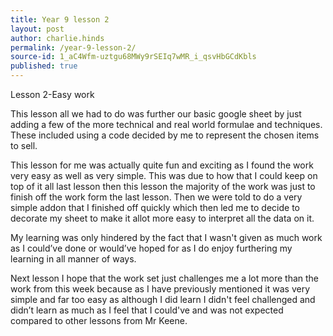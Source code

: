 ```yaml
---
title: Year 9 lesson 2
layout: post
author: charlie.hinds
permalink: /year-9-lesson-2/
source-id: 1_aC4Wfm-uztgu68MWy9rSEIq7wMR_i_qsvHbGCdKbls
published: true
---
```

Lesson 2-Easy work

   This lesson all we had to do was further our basic google sheet by just adding a few of the more technical and real world formulae and techniques. These included using a code decided by me to represent the chosen items to sell.

   This lesson for me was actually quite fun and exciting as I found the work very easy as well as very simple. This was due to how that I could keep on top of it all last lesson then this lesson the majority of the work was just to finish off the work form the last lesson. Then we were told to do a very simple addon that I finished off quickly which then led me to decide to decorate my sheet to make it allot more easy to interpret all the data on it.

   My learning was only hindered by the fact that I wasn't given as much work as I could’ve done or would’ve hoped for as I do enjoy furthering my learning in all manner of ways.

   Next lesson I hope that the work set just challenges me a lot more than the work from this week because as I have previously mentioned it was very simple and far too easy as although I did learn I didn't feel challenged and didn’t learn as much as I feel that I could've and was not expected compared to other lessons from Mr Keene.

